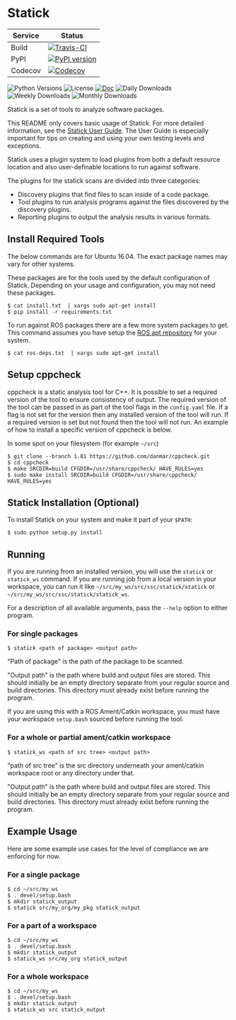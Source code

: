 # Statick

| Service | Status |
| ------- | ------ |
| Build   | [![Travis-CI](https://api.travis-ci.org/sscpac/statick.svg?branch=master)](https://travis-ci.org/sscpac/statick/branches) |
| PyPI    | [![PyPI version](https://badge.fury.io/py/statick.svg)](https://badge.fury.io/py/statick) |
| Codecov | [![Codecov](https://codecov.io/gh/sscpac/statick/branch/master/graphs/badge.svg)](https://codecov.io/gh/sscpac/statick/) |

![Python Versions](https://img.shields.io/pypi/pyversions/statick.svg)
![License](https://img.shields.io/pypi/l/statick.svg)
[![Doc](https://readthedocs.org/projects/statick/badge/?version=latest)](https://statick.readthedocs.io/en/latest/?badge=latest)
![Daily Downloads](https://img.shields.io/pypi/dd/statick.svg)
![Weekly Downloads](https://img.shields.io/pypi/dw/statick.svg)
![Monthly Downloads](https://img.shields.io/pypi/dm/statick.svg)

Statick is a set of tools to analyze software packages.

This README only covers basic usage of Statick.
For more detailed information, see the [Statick User Guide](GUIDE.md).
The User Guide is especially important for tips on creating and using your own testing levels and exceptions.

Statick uses a plugin system to load plugins from both a default resource location and also
user-definable locations to run against software.

The plugins for the statick scans are divided into three categories:

  - Discovery plugins that find files to scan inside of a code package.
  - Tool plugins to run analysis programs against the files discovered by the discovery plugins.
  - Reporting plugins to output the analysis results in various formats.

## Install Required Tools

The below commands are for Ubuntu 16.04.
The exact package names may vary for other systems.

These packages are for the tools used by the default configuration of Statick.
Depending on your usage and configuration, you may not need these packages.

    $ cat install.txt  | xargs sudo apt-get install
    $ pip install -r requirements.txt

To run against ROS packages there are a few more system packages to get.
This command assumes you have setup the [ROS apt repository](http://wiki.ros.org/ROS/Installation) for your system.

    $ cat ros-deps.txt  | xargs sudo apt-get install

## Setup cppcheck

cppcheck is a static analysis tool for C++.
It is possible to set a required version of the tool to ensure consistency of output.
The required version of the tool can be passed in as part of the tool flags in the `config.yaml` file.
If a flag is not set for the version then any installed version of the tool will run.
If a required version is set but not found then the tool will not run.
An example of how to install a specific version of cppcheck is below.

In some spot on your filesystem (for example `~/src`)

    $ git clone --branch 1.81 https://github.com/danmar/cppcheck.git
    $ cd cppcheck
    $ make SRCDIR=build CFGDIR=/usr/share/cppcheck/ HAVE_RULES=yes
    $ sudo make install SRCDIR=build CFGDIR=/usr/share/cppcheck/ HAVE_RULES=yes

## Statick Installation (Optional)

To install Statick on your system and make it part of your `$PATH`:

    $ sudo python setup.py install

## Running

If you are running from an installed version, you will use the `statick` or `statick_ws` command.
If you are running job from a local version in your workspace, you can run it like `~/src/my_ws/src/ssc/statick/statick` or `~/src/my_ws/src/ssc/statick/statick_ws`.

For a description of all available arguments, pass the `--help` option to either program.

### For single packages

    $ statick <path of package> <output path>

"Path of package" is the path of the package to be scanned.

"Output path" is the path where build and output files are stored.
This should initially be an empty directory separate from your regular source and build directories.
This directory must already exist before running the program.

If you are using this with a ROS Ament/Catkin workspace, you must have your workspace `setup.bash` sourced before running the tool.

### For a whole or partial ament/catkin workspace

    $ statick_ws <path of src tree> <output path>

"path of src tree" is the src directory underneath your ament/catkin workspace root or any directory under that.

"Output path" is the path where build and output files are stored.
This should initially be an empty directory separate from your regular source and build directories.
This directory must already exist before running the program.

## Example Usage

Here are some example use cases for the level of compliance we are enforcing for now.

### For a single package

    $ cd ~/src/my_ws
    $ . devel/setup.bash
    $ mkdir statick_output
    $ statick src/my_org/my_pkg statick_output

### For a part of a workspace

    $ cd ~/src/my_ws
    $ . devel/setup.bash
    $ mkdir statick_output
    $ statick_ws src/my_org statick_output

### For a whole workspace

    $ cd ~/src/my_ws
    $ . devel/setup.bash
    $ mkdir statick_output
    $ statick_ws src statick_output

